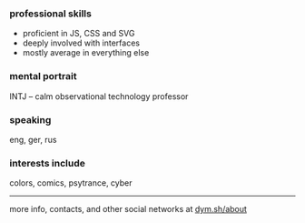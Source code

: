 ### professional skills
- proficient in JS, CSS and SVG
- deeply involved with interfaces
- mostly average in everything else

### mental portrait
INTJ – calm observational technology professor

### speaking
eng, ger, rus

### interests include
colors, comics, psytrance, cyber

----

more info, contacts, and other social networks at [dym.sh/about](https://dym.sh/about)
